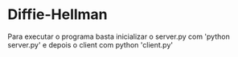 ﻿# Diffie-Hellman
 
 Para executar o programa basta inicializar o server.py com 'python server.py' e depois o client com python 'client.py'
